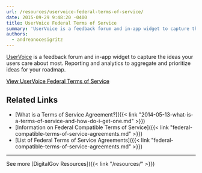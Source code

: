 ```yaml
---
url: /resources/uservoice-federal-terms-of-service/
date: 2015-09-29 9:48:20 -0400
title: UserVoice Federal Terms of Service
summary: 'UserVoice is a feedback forum and in-app widget to capture the ideas your users care about most. Reporting and analytics to aggregate and prioritize ideas for your roadmap. View UserVoice Federal Terms of Service   Related Links What is a Terms of Service Agreement? Information on Federal Compatible Terms of Service List of Federal Terms of'
authors:
  - andreanocesigritz
---
```


[UserVoice](https://www.uservoice.com/) is a feedback forum and in-app widget to capture the ideas your users care about most. Reporting and analytics to aggregate and prioritize ideas for your roadmap.

<a class="button" style="color: #000000" href="https://www.uservoice.com/tos/federal/6">View UserVoice Federal Terms of Service</a>

 

## Related Links

  * [What is a Terms of Service Agreement?]({{< link "2014-05-13-what-is-a-terms-of-service-and-how-do-i-get-one.md" >}})
  * [Information on Federal Compatible Terms of Service]({{< link "federal-compatible-terms-of-service-agreements.md" >}})
  * [List of Federal Terms of Service Agreements]({{< link "federal-compatible-terms-of-service-agreements.md" >}})

 

* * *

 

See more [DigitalGov Resources]({{< link "/resources/" >}})
